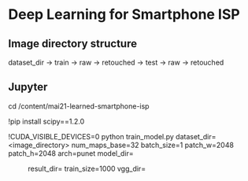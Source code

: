 # Deep Learning for Smartphone ISP 

## Image directory structure

  dataset_dir -> train -> raw
                       -> retouched
              -> test  -> raw
                       -> retouched

## Jupyter

  cd /content/mai21-learned-smartphone-isp
  
  !pip install scipy==1.2.0
  
  !CUDA_VISIBLE_DEVICES=0 python train_model.py dataset_dir=<image_directory> num_maps_base=32 batch_size=1 patch_w=2048 patch_h=2048 arch=punet model_dir=<dir where model saved> result_dir=<result images> train_size=1000 vgg_dir=<path to vgg weights>
  
